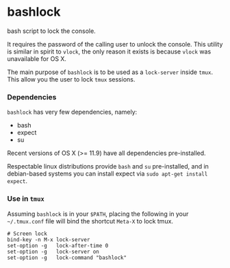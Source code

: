 # bashlock

bash script to lock the console.

It requires the password of the calling user to unlock the console. This utility is similar in spirit to `vlock`, the only reason it exists is because `vlock` was unavailable for OS X.

The main purpose of `bashlock` is to be used as a `lock-server` inside `tmux`. This allow you the user to lock `tmux` sessions.

### Dependencies

`bashlock` has very few dependencies, namely:

- bash
- expect
- su

Recent versions of OS X (>= 11.9) have all dependencies pre-installed.

Respectable linux distributions provide `bash` and `su` pre-installed, and in debian-based systems you can install expect via `sudo apt-get install expect`.

### Use in `tmux`

Assuming `bashlock` is in your `$PATH`, placing the following in your
`~/.tmux.conf` file will bind the shortcut `Meta-X` to lock tmux.

```
# Screen lock
bind-key -n M-x lock-server
set-option -g   lock-after-time 0
set-option -g   lock-server on
set-option -g   lock-command "bashlock"
```
